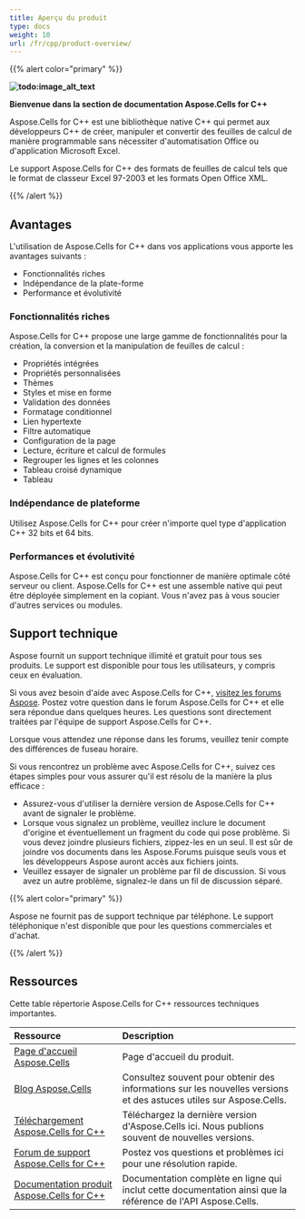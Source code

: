 ```yaml
---
title: Aperçu du produit
type: docs
weight: 10
url: /fr/cpp/product-overview/
---
```


{{% alert color="primary" %}}

**![todo:image_alt_text](product-overview_1)**

**Bienvenue dans la section de documentation Aspose.Cells for C++**

Aspose.Cells for C++ est une bibliothèque native C++ qui permet aux développeurs C++ de créer, manipuler et convertir des feuilles de calcul de manière programmable sans nécessiter d'automatisation Office ou d'application Microsoft Excel.

Le support Aspose.Cells for C++ des formats de feuilles de calcul tels que le format de classeur Excel 97-2003 et les formats Open Office XML.

{{% /alert %}}

## **Avantages**

L'utilisation de Aspose.Cells for C++ dans vos applications vous apporte les avantages suivants :

- Fonctionnalités riches
- Indépendance de la plate-forme
- Performance et évolutivité

### **Fonctionnalités riches**

Aspose.Cells for C++ propose une large gamme de fonctionnalités pour la création, la conversion et la manipulation de feuilles de calcul :

- Propriétés intégrées
- Propriétés personnalisées
- Thèmes
- Styles et mise en forme
- Validation des données
- Formatage conditionnel
- Lien hypertexte
- Filtre automatique
- Configuration de la page
- Lecture, écriture et calcul de formules
- Regrouper les lignes et les colonnes
- Tableau croisé dynamique
- Tableau

### **Indépendance de plateforme**

Utilisez Aspose.Cells for C++ pour créer n'importe quel type d'application C++ 32 bits et 64 bits.

### **Performances et évolutivité**

Aspose.Cells for C++ est conçu pour fonctionner de manière optimale côté serveur ou client. Aspose.Cells for C++ est une assemble native qui peut être déployée simplement en la copiant. Vous n'avez pas à vous soucier d'autres services ou modules.

## **Support technique**

Aspose fournit un support technique illimité et gratuit pour tous ses produits. Le support est disponible pour tous les utilisateurs, y compris ceux en évaluation.

Si vous avez besoin d'aide avec Aspose.Cells for C++, [visitez les forums Aspose](https://forum.aspose.com/c/cells/9). Postez votre question dans le forum Aspose.Cells for C++ et elle sera répondue dans quelques heures. Les questions sont directement traitées par l'équipe de support Aspose.Cells for C++.

Lorsque vous attendez une réponse dans les forums, veuillez tenir compte des différences de fuseau horaire.

Si vous rencontrez un problème avec Aspose.Cells for C++, suivez ces étapes simples pour vous assurer qu'il est résolu de la manière la plus efficace :

- Assurez-vous d'utiliser la dernière version de Aspose.Cells for C++ avant de signaler le problème.
- Lorsque vous signalez un problème, veuillez inclure le document d'origine et éventuellement un fragment du code qui pose problème. Si vous devez joindre plusieurs fichiers, zippez-les en un seul. Il est sûr de joindre vos documents dans les Aspose.Forums puisque seuls vous et les développeurs Aspose auront accès aux fichiers joints.
- Veuillez essayer de signaler un problème par fil de discussion. Si vous avez un autre problème, signalez-le dans un fil de discussion séparé.

{{% alert color="primary" %}}

Aspose ne fournit pas de support technique par téléphone. Le support téléphonique n'est disponible que pour les questions commerciales et d'achat.

{{% /alert %}}

## **Ressources**

Cette table répertorie Aspose.Cells for C++ ressources techniques importantes.

|**Ressource**|**Description**|
| :- | :- |
|[Page d'accueil Aspose.Cells](https://products.aspose.com/cells/cpp/)|Page d'accueil du produit.|
|[Blog Aspose.Cells](https://blog.aspose.com/category/cells/)|Consultez souvent pour obtenir des informations sur les nouvelles versions et des astuces utiles sur Aspose.Cells.|
|[Téléchargement Aspose.Cells for C++](https://downloads.aspose.com/cells/cpp)|Téléchargez la dernière version d'Aspose.Cells ici. Nous publions souvent de nouvelles versions.|
|[Forum de support Aspose.Cells for C++](https://forum.aspose.com/c/cells/9)|Postez vos questions et problèmes ici pour une résolution rapide.|
|[Documentation produit Aspose.Cells for C++](/cells/fr/cpp/)|Documentation complète en ligne qui inclut cette documentation ainsi que la référence de l'API Aspose.Cells.|
